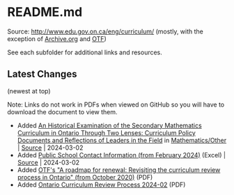 # README.md

Source: <http://www.edu.gov.on.ca/eng/curriculum/> (mostly, with the exception of [Archive.org](Archive.org) and [OTF](OTF))

See each subfolder for additional links and resources.

## Latest Changes

(newest at top)

Note: Links do not work in PDFs when viewed on GitHub so you will have to download the document to view them.

- Added [An Historical Examination of the Secondary Mathematics Curriculum in Ontario Through Two Lenses: Curriculum Policy Documents and Reflections of Leaders in the Field](Mathematics/Other/Mueller_Steven_P_201909_MED.pdf) in [Mathematics/Other](Mathematics/Other/) | [Source](https://qspace.library.queensu.ca/server/api/core/bitstreams/cd775b05-22e9-459b-a312-a04da794e6c4/content) | 2024-03-02
- Added [Public School Contact Information (from February 2024)](Admin/public_school_contact_list_february2024_en.xlsx) (Excel) | [Source](https://data.ontario.ca/dataset/ontario-public-school-contact-information) | 2024-03-02
- Added [OTF's "A roadmap for renewal: Revisiting the curriculum review process in Ontario" (from October 2020)](OTF/A-roadmap-for-renewal-Revisiting-the-curriculum-review-process-in-Ontario-2020-10.pdf) (PDF)
- Added [Ontario Curriculum Review Process 2024-02](Admin/Ontario-Curriculum-Review-Process-2024-02.pdf) (PDF)
